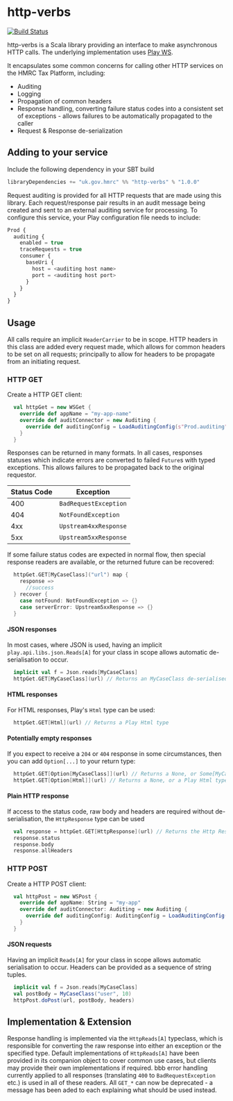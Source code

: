 http-verbs
==========

[![Build Status](https://travis-ci.org/hmrc/http-verbs.svg)](https://travis-ci.org/hmrc/http-verbs)

http-verbs is a Scala library providing an interface to make asynchronous HTTP calls.  The underlying implementation uses [Play WS](https://www.playframework.com/documentation/latest/ScalaWS).

It encapsulates some common concerns for calling other HTTP services on the HMRC Tax Platform, including:

* Auditing
* Logging
* Propagation of common headers
* Response handling, converting failure status codes into a consistent set of exceptions - allows failures to be automatically propagated to the caller
* Request & Response de-serialization

## Adding to your service

Include the following dependency in your SBT build

```scala
libraryDependencies += "uk.gov.hmrc" %% "http-verbs" % "1.0.0"
```

Request auditing is provided for all HTTP requests that are made using this library. Each request/response pair results in an audit message being created and sent to an external auditing service for processing.  To configure this service, your Play configuration file needs to include:

```javascript
Prod {
  auditing {
    enabled = true
    traceRequests = true
    consumer {
      baseUri {
        host = <auditing host name>
        port = <auditing host port>
      }
    }
  }
}
```

## Usage

All calls require an implicit `HeaderCarrier` to be in scope. HTTP headers in this class are added every request made, which allows for common headers to be set on all requests; principally to allow for headers to be propagate from an initiating request.

### HTTP GET

Create a HTTP GET client:
```scala
  val httpGet = new WSGet {
    override def appName = "my-app-name"
    override def auditConnector = new Auditing {
      override def auditingConfig = LoadAuditingConfig(s"Prod.auditing")
    }
  }
```
Responses can be returned in many formats. In all cases, responses statuses which indicate errors are converted to failed `Future`s with typed exceptions. This allows failures to be propagated back to the original requestor.

Status Code   | Exception
------------- | -------------
400           | `BadRequestException`
404           | `NotFoundException`
4xx           | `Upstream4xxResponse`
5xx           | `Upstream5xxResponse`

If some failure status codes are expected in normal flow, then special response readers are available, or the returned future can be recovered: 
```scala
  httpGet.GET[MyCaseClass]("url") map {
    response =>
      //success
  } recover {
    case notFound: NotFoundException => {}
    case serverError: Upstream5xxResponse => {}
  }
```


#### JSON responses
In most cases, where JSON is used, having an implicit `play.api.libs.json.Reads[A]` for your class in scope allows automatic de-serialisation to occur.

```scala
  implicit val f = Json.reads[MyCaseClass]
  httpGet.GET[MyCaseClass](url) // Returns an MyCaseClass de-serialised from JSON
```

#### HTML responses
For HTML responses, Play's `Html` type can be used:
```scala                                      
  httpGet.GET[Html](url) // Returns a Play Html type
```

#### Potentially empty responses
If you expect to receive a `204` or `404` response in some circumstances, then you can add `Option[...]` to your return type:

```scala
  httpGet.GET[Option[MyCaseClass]](url) // Returns a None, or Some[MyCaseClass] de-serialised from JSON
  httpGet.GET[Option[Html]](url) // Returns a None, or a Play Html type

```

#### Plain HTTP response
If access to the status code, raw body and headers are required without de-serialisation, the `HttpResponse` type can be used
```scala
  val response = httpGet.GET[HttpResponse](url) // Returns the Http Response
  response.status
  response.body
  response.allHeaders
```

### HTTP POST
Create a HTTP POST client:

```scala
  val httpPost = new WSPost {
    override def appName: String = "my-app"
    override def auditConnector: Auditing = new Auditing {
      override def auditingConfig: AuditingConfig = LoadAuditingConfig(s"Prod.auditing")
    }
  }
```

#### JSON requests
Having an implicit `Reads[A]` for your class in scope allows automatic serialisation to occur.  Headers can be provided as a sequence of string tuples.
```scala
  implicit val f = Json.reads[MyCaseClass]
  val postBody = MyCaseClass("user", 10)
  httpPost.doPost(url, postBody, headers)
```

## Implementation & Extension
Response handling is implemented via the `HttpReads[A]` typeclass, which is responsible for converting the raw response into either an exception or the specified type. Default implementations of `HttpReads[A]` have been provided in its companion object to cover common use cases, but clients may provide their own implementations if required. 
bbb error handling currently applied to all responses (translating `400` to `BadRequestException` etc.) is used in all of these readers. All `GET_*` can now be deprecated - a message has been aded to each explaining what should be used instead.
